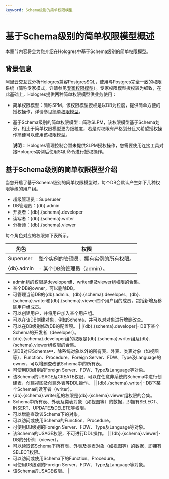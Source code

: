 ```yaml
---
keyword: Schema级别的简单权限模型
---
```


# 基于Schema级别的简单权限模型概述

本章节内容将会为您介绍在Hologres中基于Schema级别的简单权限模型。

## 背景信息

阿里云交互式分析Hologres兼容PostgresSQL，使用与Postgres完全一致的权限系统（简称专家模式，详请参见[专家权限模型](/cn.zh-CN/账号与权限管理/Hologres权限模型/专家权限模型.md)）。专家权限模型授权较为细致，在此基础上，Hologres提供两种简单权限模型供业务使用：

-   简单权限模型：简称SPM，该权限模型授权是以DB为粒度，提供简单方便的授权操作，详请参见[简单权限模型](/cn.zh-CN/账号与权限管理/Hologres权限模型/简单权限模型/简单权限模型概述.md)。
-   基于Schema级别的简单权限模型：简称SLPM，该权限模型基于Schema划分，相比于简单权限模型更为细粒度，若是对权限有严格划分且又希望授权操作简便可以使用该权限模型。

    **说明：** Hologres管理控制台暂未提供SLPM授权操作，您需要使用连接工具对接Hologres实例后使用SQL命令进行授权操作。


## 基于Schema级别的简单权限模型介绍

当您开启了基于Schema级别的简单权限模型时，每个DB会默认产生如下几种权限等级的用户组。

-   超级管理员：Superuser
-   DB管理员：\{db\}.admin
-   开发者：\{db\}.\{schema\}.developer
-   读写者：\{db\}.\{schema\}.writer
-   分析师：\{db\}.\{schema\}.viewer

每个角色对应的权限如下表所示。

|角色|权限|
|--|--|
|Superuser|整个实例的管理员，拥有实例的所有权限。|
|\{db\}.admin|-   某个DB的管理员（admin）。
-   admin组的权限是developer组、writer组及viewer组权限的合集。
-   某个DB的owner，可以删除DB。
-   可管理当前DB的\{db\}.admin、\{db\}.\{schema\}.developer、\{db\}.\{schema\}.writer和\{db\}.\{schema\}.viewer四个用户组的成员，包括新增及移除用户组成员。
-   可以创建用户，并将用户加入某个用户组。
-   可以在该DB创建对象，例如Schema，并可以对对象进行增删改查。
-   可以在DB级别修改DB的配置项。 |
|\{db\}.\{schema\}.developer|-   DB下某个Schema的开发者（developer）。
-   \{db\}.\{schema\}.developer组的权限是\{db\}.\{schema\}.writer组及\{db\}.\{schema\}.viewer组权限的合集。
-   该DB对应Schema中，除系统对象以外的所有表、外表、类表对象（如视图等）、Function、Procedure、Foreign Server、FDW、Type及Language的owner，可以增删查改该Schema中的所有表。
-   可使用DB级别的Foreign Server、FDW、Type及Language等对象。
-   该Schema的USAGE及CREATE权限，可以在任意非系统的Schema中进行创建表，创建视图及创建外表等DDL操作。 |
|\{db\}.\{schema\}.writer|-   DB下某个Schema的读写者（writer）。
-   \{db\}.\{schema\}.writer组的权限是\{db\}.\{schema\}.viewer组权限的合集。
-   Schema中所有表、外表及类表对象（如视图等）的数据，即拥有SELECT、INSERT、UPDATE及DELETE等权限。
-   可以增删查改该Schema下的对象。
-   可以访问或使用Schema的Function、Procedure。
-   可使用DB级别的Foreign Server、FDW、Type及Language等对象。
-   该Schema的USAGE权限，不可进行DDL操作。 |
|\{db\}.\{schema\}.viewer|-   DB的分析师（viewer）。
-   可以读取该Schema下所有表、外表及类表对象（如视图等）的数据，即拥有SELECT权限。
-   可以访问或使用Schema下的Function、Procedure。
-   可使用DB级别的Foreign Server、FDW、Type及Language等对象。
-   该Schema的USAGE权限。 |

